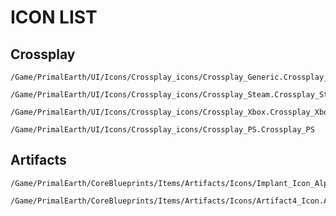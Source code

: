 # ICON LIST

## Crossplay
```
/Game/PrimalEarth/UI/Icons/Crossplay_icons/Crossplay_Generic.Crossplay_Generic
```
```
/Game/PrimalEarth/UI/Icons/Crossplay_icons/Crossplay_Steam.Crossplay_Steam
```
```
/Game/PrimalEarth/UI/Icons/Crossplay_icons/Crossplay_Xbox.Crossplay_Xbox
```
```
/Game/PrimalEarth/UI/Icons/Crossplay_icons/Crossplay_PS.Crossplay_PS
```

## Artifacts
```
/Game/PrimalEarth/CoreBlueprints/Items/Artifacts/Icons/Implant_Icon_Alpha.Implant_Icon_Alpha
```
```
/Game/PrimalEarth/CoreBlueprints/Items/Artifacts/Icons/Artifact4_Icon.Artifact4_Icon
```
